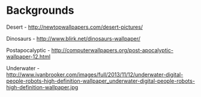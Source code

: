 Backgrounds
===========

Desert - http://newtopwallpapers.com/desert-pictures/

Dinosaurs - http://www.blirk.net/dinosaurs-wallpaper/

Postapocalyptic - http://computerwallpapers.org/post-apocalyptic-wallpaper-12.html

Underwater - http://www.ivanbrooker.com/images/full/2013/11/12/underwater-digital-people-robots-high-definition-wallpaper_underwater-digital-people-robots-high-definition-wallpaper.jpg


